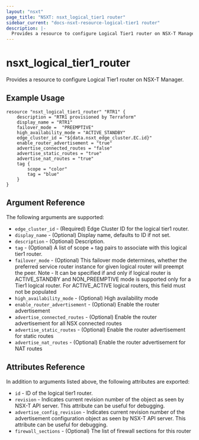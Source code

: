 ```yaml
---
layout: "nsxt"
page_title: "NSXT: nsxt_logical_tier1 router"
sidebar_current: "docs-nsxt-resource-logical-tier1 router"
description: |-
  Provides a resource to configure Logical Tier1 router on NSX-T Manager.
---
```


# nsxt_logical_tier1_router

Provides a resource to configure Logical Tier1 router on NSX-T Manager.

## Example Usage

```hcl
resource "nsxt_logical_tier1_router" "RTR1" {
    description = "RTR1 provisioned by Terraform"
    display_name = "RTR1"
    failover_mode =  "PREEMPTIVE"
    high_availability_mode = "ACTIVE_STANDBY"
    edge_cluster_id = "${data.nsxt_edge_cluster.EC.id}"
    enable_router_advertisement = "true"
    advertise_connected_routes = "false"
    advertise_static_routes = "true"
    advertise_nat_routes = "true"
    tag {
        scope = "color"
        tag = "blue"
    }
}
```

## Argument Reference

The following arguments are supported:

* `edge_cluster_id` - (Required) Edge Cluster ID for the logical tier1 router.
* `display_name` - (Optional) Display name, defaults to ID if not set.
* `description` - (Optional) Description.
* `tag` - (Optional) A list of scope + tag pairs to associate with this logical tier1 router.
* `failover_mode` - (Optional) This failover mode determines, whether the preferred service router instance for given logical router will preempt the peer. Note - It can be specified if and only if logical router is ACTIVE_STANDBY and NON_PREEMPTIVE mode is supported only for a Tier1 logical router. For ACTIVE_ACTIVE logical routers, this field must not be populated
* `high_availability_mode` - (Optional) High availability mode
* `enable_router_advertisement` - (Optional) Enable the router advertisement
* `advertise_connected_routes` - (Optional) Enable the router advertisement for all NSX connected routes
* `advertise_static_routes` - (Optional) Enable the router advertisement for static routes
* `advertise_nat_routes` - (Optional) Enable the router advertisement for NAT routes

## Attributes Reference

In addition to arguments listed above, the following attributes are exported:

* `id` - ID of the logical tier1 router.
* `revision` - Indicates current revision number of the object as seen by NSX-T API server. This attribute can be useful for debugging.
* `advertise_config_revision` - Indicates current revision number of the advertisement configuration object as seen by NSX-T API server. This attribute can be useful for debugging.
* `firewall_sections` - (Optional) The list of firewall sections for this router
